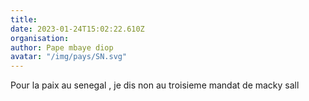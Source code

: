 ```yaml
---
title: 
date: 2023-01-24T15:02:22.610Z
organisation: 
author: Pape mbaye diop
avatar: "/img/pays/SN.svg"
---
```


Pour la paix au senegal , je dis non au troisieme mandat de macky sall